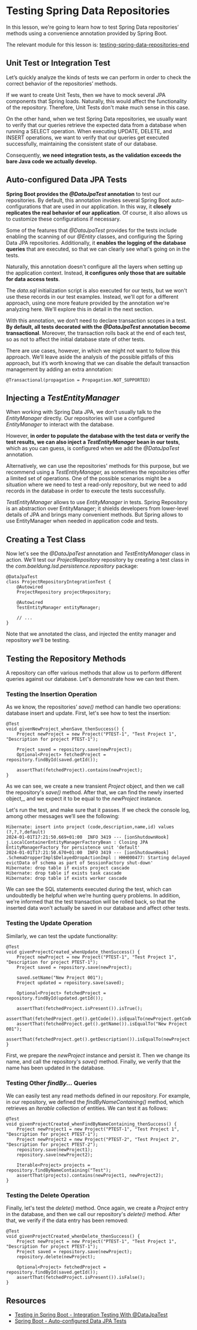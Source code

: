 # Testing Spring Data Repositories

In this lesson, we're going to learn how to test Spring Data repositories’ methods using a convenience annotation provided by Spring Boot.

The relevant module for this lesson is: [testing-spring-data-repositories-end](../learn-spring-m4/testing-spring-data-repositories-end)

## Unit Test or Integration Test

Let’s quickly analyze the kinds of tests we can perform in order to check the correct behavior of the repositories’ methods.

If we want to create Unit Tests, then we have to mock several JPA components that Spring loads. Naturally, this would affect the functionality of the repository. Therefore, Unit Tests don't make much sense in this case.

On the other hand, when we test Spring Data repositories, we usually want to verify that our queries retrieve the expected data from a database when running a SELECT operation. When executing UPDATE, DELETE, and INSERT operations, we want to verify that our queries get executed successfully, maintaining the consistent state of our database.

Consequently, **we need integration tests, as the validation exceeds the bare Java code we actually develop.**

## Auto-configured Data JPA Tests

**Spring Boot provides the _@DataJpaTest_ annotation** to test our repositories. By default, this annotation invokes several Spring Boot auto-configurations that are used in our application. In this way, it **closely replicates the real behavior of our application**. Of course, it also allows us to customize these configurations if necessary.

Some of the features that _@DataJpaTest_ provides for the tests include enabling the scanning of our _@Entity_ classes, and configuring the Spring Data JPA repositories. Additionally, it **enables the logging of the database queries** that are executed, so that we can clearly see what's going on in the tests.

Naturally, this annotation doesn't configure all the layers when setting up the application context. Instead, **it configures only those that are suitable for data access tests**.

The _data.sql_ initialization script is also executed for our tests, but we won't use these records in our test examples. Instead, we'll opt for a different approach, using one more feature provided by the annotation we're analyzing here. We'll explore this in detail in the next section.

With this annotation, we don’t need to declare transaction scopes in a test. **By default, all tests decorated with the _@DataJpaTest_ annotation become transactional**. Moreover, the transaction rolls back at the end of each test, so as not to affect the initial database state of other tests.

There are use cases, however, in which we might not want to follow this approach. We’ll leave aside the analysis of the possible pitfalls of this approach, but it’s worth knowing that we can disable the default transaction management by adding an extra annotation:

```
@Transactional(propagation = Propagation.NOT_SUPPORTED)
```

## Injecting a _TestEntityManager_

When working with Spring Data JPA, we don’t usually talk to the _EntityManager_ directly. Our repositories will use a configured _EntityManager_ to interact with the database.

However, **in order to populate the database with the test data or verify the test results, we can also inject a _TestEntityManager_** **bean in our tests**, which as you can guess, is configured when we add the _@DataJpaTest_ annotation.

Alternatively, we can use the repositories' methods for this purpose, but we recommend using a _TestEntityManager,_ as sometimes the repositories offer a limited set of operations. One of the possible scenarios might be a situation where we need to test a read-only repository, but we need to add records in the database in order to execute the tests successfully.

_TestEntityManager_ allows to use _EntityManager_ in tests. Spring Repository is an abstraction over EntityManager; it shields developers from lower-level details of JPA and brings many convenient methods. But Spring allows to use EntityManager when needed in application code and tests.

## Creating a Test Class

Now let's see the _@DataJpaTest_ annotation and _TestEntityManager_ class in action. We'll test our _ProjectRepository_ repository by creating a test class in the _com.baeldung.lsd.persistence.repository_ package:

```
@DataJpaTest
class ProjectRepositoryIntegrationTest {
    @Autowired
    ProjectRepository projectRepository;

    @Autowired
    TestEntityManager entityManager;
    
    // ...
}
```

Note that we annotated the class, and injected the entity manager and repository we'll be testing.

## Testing the Repository Methods

A repository can offer various methods that allow us to perform different queries against our database. Let's demonstrate how we can test them.

### Testing the Insertion Operation

As we know, the repositories’ _save()_ method can handle two operations: database insert and update. First, let's see how to test the insertion:

```
@Test
void givenNewProject_whenSave_thenSuccess() {
    Project newProject = new Project("PTEST-1", "Test Project 1", "Description for project PTEST-1");

    Project saved = repository.save(newProject);
    Optional<Project> fetchedProject = repository.findById(saved.getId());

    assertThat(fetchedProject).contains(newProject);
}
```

As we can see, we create a new transient _Project_ object, and then we call the repository's _save()_ method. After that, we can find the newly inserted object,_ and we expect it to be equal to the _newProject_ instance.

Let's run the test, and make sure that it passes. If we check the console log, among other messages we’ll see the following:

```
Hibernate: insert into project (code,description,name,id) values (?,?,?,default)
2024-01-01T17:21:50.669+01:00  INFO 3419 --- [ionShutdownHook] j.LocalContainerEntityManagerFactoryBean : Closing JPA EntityManagerFactory for persistence unit 'default'
2024-01-01T17:21:50.670+01:00  INFO 3419 --- [ionShutdownHook] .SchemaDropperImpl$DelayedDropActionImpl : HHH000477: Starting delayed evictData of schema as part of SessionFactory shut-down'
Hibernate: drop table if exists project cascade 
Hibernate: drop table if exists task cascade 
Hibernate: drop table if exists worker cascade 
```

We can see the SQL statements executed during the test, which can undoubtedly be helpful when we’re hunting query problems. In addition, we're informed that the test transaction will be rolled back, so that the inserted data won’t actually be saved in our database and affect other tests.

### Testing the Update Operation

Similarly, we can test the update functionality:

```
@Test
void givenProjectCreated_whenUpdate_thenSuccess() {
    Project newProject = new Project("PTEST-1", "Test Project 1", "Description for project PTEST-1");
    Project saved = repository.save(newProject);

    saved.setName("New Project 001");
    Project updated = repository.save(saved);

    Optional<Project> fetchedProject = repository.findById(updated.getId());

    assertThat(fetchedProject.isPresent()).isTrue();
    assertThat(fetchedProject.get().getCode()).isEqualTo(newProject.getCode());
    assertThat(fetchedProject.get().getName()).isEqualTo("New Project 001");
    assertThat(fetchedProject.get().getDescription()).isEqualTo(newProject.getDescription());
}
```

First, we prepare the _newProject_ instance and persist it. Then we change its name, and call the repository's _save()_ method. Finally, we verify that the name has been updated in the database.

### Testing Other _findBy..._ Queries

We can easily test any read methods defined in our repository. For example, in our repository, we defined the _findByNameContaining()_ method, which retrieves an _Iterable_ collection of entities. We can test it as follows:

```
@Test
void givenProjectCreated_whenFindByNameContaining_thenSuccess() {
    Project newProject1 = new Project("PTEST-1", "Test Project 1", "Description for project PTEST-1");
    Project newProject2 = new Project("PTEST-2", "Test Project 2", "Description for project PTEST-2");
    repository.save(newProject1);
    repository.save(newProject2);

    Iterable<Project> projects = repository.findByNameContaining("Test");
    assertThat(projects).contains(newProject1, newProject2);
}
```

### Testing the Delete Operation

Finally, let's test the _delete()_ method. Once again, we create a _Project_ entry in the database, and then we call our repository's _delete()_ method. After that, we verify if the data entry has been removed:

```
@Test
void givenProjectCreated_whenDelete_thenSuccess() {
    Project newProject = new Project("PTEST-1", "Test Project 1", "Description for project PTEST-1");
    Project saved = repository.save(newProject);
    repository.delete(newProject);

    Optional<Project> fetchedProject = repository.findById(saved.getId());
    assertThat(fetchedProject.isPresent()).isFalse();
}
```

## Resources
- [Testing in Spring Boot - Integration Testing With @DataJpaTest](https://www.baeldung.com/spring-boot-testing#integration-testing-with-datajpatest)
- [Spring Boot - Auto-configured Data JPA Tests](https://docs.spring.io/spring-boot/docs/current/reference/htmlsingle/#boot-features-testing-spring-boot-applications-testing-autoconfigured-jpa-test)
